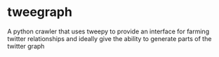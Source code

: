 # tweegraph
A python crawler that uses tweepy to provide an interface for farming twitter relationships and ideally give the ability to generate parts of the twitter graph
